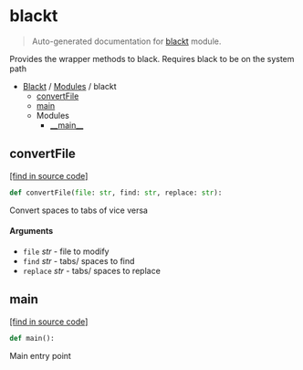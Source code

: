 # blackt

> Auto-generated documentation for [blackt](../../blackt/__init__.py) module.

Provides the wrapper methods to black. Requires black to be on the system path

- [Blackt](../README.md#blackt-index) / [Modules](../README.md#blackt-modules) / blackt
    - [convertFile](#convertfile)
    - [main](#main)
    - Modules
        - [\_\_main\_\_](module.md#__main__)

## convertFile

[[find in source code]](../../blackt/__init__.py#L45)

```python
def convertFile(file: str, find: str, replace: str):
```

Convert spaces to tabs of vice versa

#### Arguments

- `file` *str* - file to modify
- `find` *str* - tabs/ spaces to find
- `replace` *str* - tabs/ spaces to replace

## main

[[find in source code]](../../blackt/__init__.py#L14)

```python
def main():
```

Main entry point
